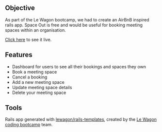## Objective
As part of the Le Wagon bootcamp, we had to create an AirBnB inspired rails app. Space Out is free and would be useful for booking meeting spaces within an organisation.

[Click here](https://#) to see it live.

## Features
* Dashboard for users to see all their bookings and spaces they own
* Book a meeting space
* Cancel a booking
* Add a new meeting space
* Update meeting space details
* Delete your meeting space

## Tools
Rails app generated with [lewagon/rails-templates](https://github.com/lewagon/rails-templates), created by the [Le Wagon coding bootcamp](https://www.lewagon.com) team.
